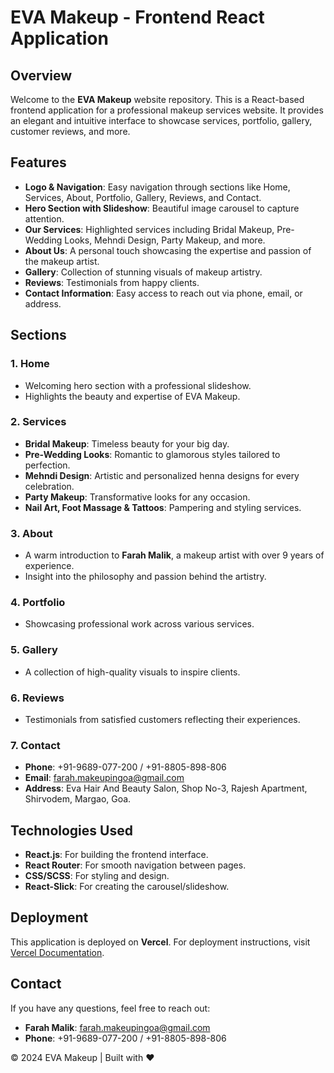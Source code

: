 # EVA Makeup - Frontend React Application

## Overview
Welcome to the **EVA Makeup** website repository. This is a React-based frontend application for a professional makeup services website. It provides an elegant and intuitive interface to showcase services, portfolio, gallery, customer reviews, and more.

## Features
- **Logo & Navigation**: Easy navigation through sections like Home, Services, About, Portfolio, Gallery, Reviews, and Contact.
- **Hero Section with Slideshow**: Beautiful image carousel to capture attention.
- **Our Services**: Highlighted services including Bridal Makeup, Pre-Wedding Looks, Mehndi Design, Party Makeup, and more.
- **About Us**: A personal touch showcasing the expertise and passion of the makeup artist.
- **Gallery**: Collection of stunning visuals of makeup artistry.
- **Reviews**: Testimonials from happy clients.
- **Contact Information**: Easy access to reach out via phone, email, or address.

## Sections
### 1. **Home**
   - Welcoming hero section with a professional slideshow.
   - Highlights the beauty and expertise of EVA Makeup.

### 2. **Services**
   - **Bridal Makeup**: Timeless beauty for your big day.
   - **Pre-Wedding Looks**: Romantic to glamorous styles tailored to perfection.
   - **Mehndi Design**: Artistic and personalized henna designs for every celebration.
   - **Party Makeup**: Transformative looks for any occasion.
   - **Nail Art, Foot Massage & Tattoos**: Pampering and styling services.

### 3. **About**
   - A warm introduction to **Farah Malik**, a makeup artist with over 9 years of experience.
   - Insight into the philosophy and passion behind the artistry.

### 4. **Portfolio**
   - Showcasing professional work across various services.

### 5. **Gallery**
   - A collection of high-quality visuals to inspire clients.

### 6. **Reviews**
   - Testimonials from satisfied customers reflecting their experiences.

### 7. **Contact**
   - **Phone**: +91-9689-077-200 / +91-8805-898-806
   - **Email**: farah.makeupingoa@gmail.com
   - **Address**: Eva Hair And Beauty Salon, Shop No-3, Rajesh Apartment, Shirvodem, Margao, Goa.

## Technologies Used
- **React.js**: For building the frontend interface.
- **React Router**: For smooth navigation between pages.
- **CSS/SCSS**: For styling and design.
- **React-Slick**: For creating the carousel/slideshow.

## Deployment
This application is deployed on **Vercel**. For deployment instructions, visit [Vercel Documentation](https://vercel.com/docs).

## Contact
If you have any questions, feel free to reach out:
- **Farah Malik**: farah.makeupingoa@gmail.com
- **Phone**: +91-9689-077-200 / +91-8805-898-806

© 2024 EVA Makeup | Built with ❤️
